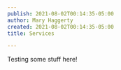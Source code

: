 ```yaml
---
publish: 2021-08-02T00:14:35-05:00
author: Mary Haggerty
created: 2021-08-02T00:14:35-05:00
title: Services

---
```

Testing some stuff here!
